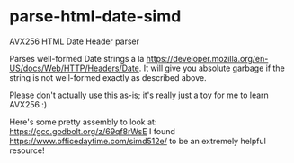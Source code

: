 # parse-html-date-simd
AVX256 HTML Date Header parser

Parses well-formed Date strings a la https://developer.mozilla.org/en-US/docs/Web/HTTP/Headers/Date.
It will give you absolute garbage if the string is not well-formed exactly as described above.

Please don't actually use this as-is; it's really just a toy for me to learn AVX256 :)

Here's some pretty assembly to look at: https://gcc.godbolt.org/z/69qf8rWsE
I found https://www.officedaytime.com/simd512e/ to be an extremely helpful resource!
